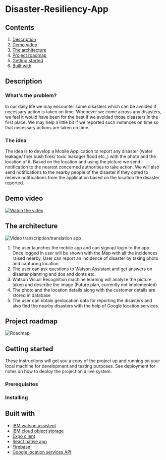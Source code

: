 # Disaster-Resiliency-App


## Contents

1. [Description](#description)
1. [Demo video](#demo-video)
1. [The architecture](#the-architecture)
1. [Project roadmap](#project-roadmap)
1. [Getting started](#getting-started)
1. [Built with](#built-with)


## Description

### What's the problem?

In our daily life we may encounter some disasters which can be avoided if necessary action is taken on time. Whenever we come across any disasters, we feel it would have been for the best if we avoided those disasters in the first place. We may help a little bit if we reported such instances on time so that necessary actions are taken on time. 


### The idea

The idea is to develop a Mobile Application to report any disaster (water leakage/ fire/ bush fires/ toxic leakage/ flood etc.,) with the photo and the location of it. Based on the location and using the picture we send notification to the nearest concerned authorities to take action. We will also send notifications to the nearby people of the disaster if they opted to receive notifications from the application based on the location the disaster reported.

## Demo video

[![Watch the video](https://github.com/Code-and-Response/Liquid-Prep/blob/master/images/IBM-interview-video-image.png)](https://youtu.be/vOgCOoy_Bx0)

## The architecture

![Video transcription/translation app](https://developer.ibm.com/developer/tutorials/cfc-starter-kit-speech-to-text-app-example/images/cfc-covid19-remote-education-diagram-2.png)

1.	The user launches the mobile app and can signup/ login to the app. Once logged in user will be shown with the Map with all the incidences raised nearby. User can report an incidence of disaster by taking photo and capturing location
2.	The user can ask questions to Watson Assistant and get answers on disaster planning and dos and donts etc.
3.	Watson Visual Recognition machine learning will analyze the picture taken and describe the image (Future plan, currently not implemented) 
4.	The photo and the location details along with the customer details are stored in database
5.	The user can obtain geolocation data for reporting the disasters and also find the nearby disasters with the help of Google location services.


## Project roadmap

![Roadmap](roadmap.jpg)

## Getting started

These instructions will get you a copy of the project up and running on your local machine for development and testing purposes. See deployment for notes on how to deploy the project on a live system.

### Prerequisites



### Installing


## Built with

* [IBM watson assistent](https://cloud.ibm.com/catalog/services/watson-assistant)
* [IBM cloud object storage](https://cloud.ibm.com/docs/cloud-object-storage?topic=cloud-object-storage-getting-started-cloud-object-storage) 
* [Expo client](https://expo.io/learn) 
* [React native app](https://reactnative.dev/docs/getting-started)
* [Firebase](https://firebase.google.com/docs)
* [Google location services API](https://developers.google.com/maps/documentation/geolocation/overview)
